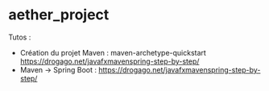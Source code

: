 # aether_project

Tutos :
- Création du projet Maven : maven-archetype-quickstart
  https://drogago.net/javafxmavenspring-step-by-step/
- Maven -> Spring Boot :
  https://drogago.net/javafxmavenspring-step-by-step/
  
